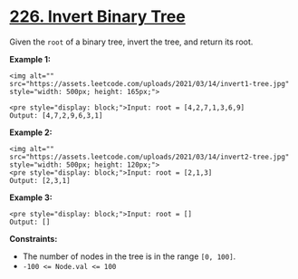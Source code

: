 # [226. Invert Binary Tree](https://leetcode.com/problems/invert-binary-tree/description/)

Given the `root` of a binary tree, invert the tree, and return its root.

**Example 1:**

```
<img alt="" src="https://assets.leetcode.com/uploads/2021/03/14/invert1-tree.jpg" style="width: 500px; height: 165px;">

<pre style="display: block;">Input: root = [4,2,7,1,3,6,9]
Output: [4,7,2,9,6,3,1]
```

**Example 2:**

```
<img alt="" src="https://assets.leetcode.com/uploads/2021/03/14/invert2-tree.jpg" style="width: 500px; height: 120px;">
<pre style="display: block;">Input: root = [2,1,3]
Output: [2,3,1]
```

**Example 3:**

```
<pre style="display: block;">Input: root = []
Output: []
```

**Constraints:**

-   The number of nodes in the tree is in the range `[0, 100]`.
-   `-100 <= Node.val <= 100`
